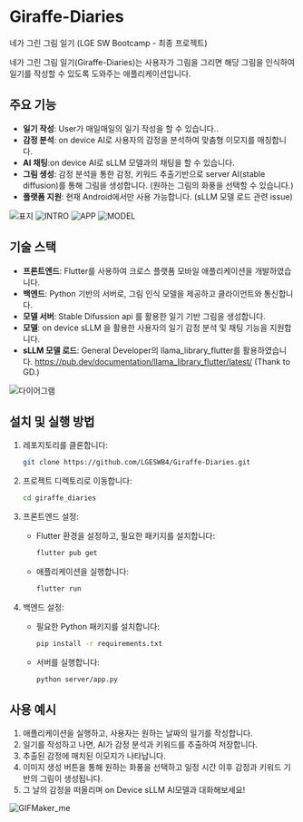 # Giraffe-Diaries
네가 그린 그림 일기 (LGE SW Bootcamp - 최종 프로젝트)

네가 그린 그림 일기(Giraffe-Diaries)는 사용자가 그림을 그리면 해당 그림을 인식하여 일기를 작성할 수 있도록 도와주는 애플리케이션입니다.


## 주요 기능

- **일기 작성**: User가 매일매일의 일기 작성을 할 수 있습니다..
- **감정 분석**: on device AI로 사용자의 감정을 분석하여 맞춤형 이모지를 매칭합니다.
- **AI 채팅**:on device AI로 sLLM 모델과의 채팅을 할 수 있습니다.
- **그림 생성**: 감정 분석을 통한 감정, 키워드 추출기반으로 server AI(stable diffusion)를 통해 그림을 생성합니다. (원하는 그림의 화풍을 선택할 수 있습니다.) 
- **플랫폼 지원**: 현재 Android에서만 사용 가능합니다. (sLLM 모델 로드 관련 issue)


![표지](https://github.com/user-attachments/assets/4316a9a4-91b4-418a-a0a9-2cc42f736b22) ![INTRO](https://github.com/user-attachments/assets/24597c06-eb37-4ea7-b549-4f26e5515d89)
![APP](https://github.com/user-attachments/assets/bc0b4186-0b65-42a4-9ffc-989ad812b30e) ![MODEL](https://github.com/user-attachments/assets/52441f60-ef43-49fd-b3f5-9e6321eedb9e)



## 기술 스택

- **프론트엔드**: Flutter를 사용하여 크로스 플랫폼 모바일 애플리케이션을 개발하였습니다.
- **백엔드**: Python 기반의 서버로, 그림 인식 모델을 제공하고 클라이언트와 통신합니다.
- **모델 서버**:  Stable Difussion api 를 활용한 일기 기반 그림을 생성합니다.
- **모델**: on device sLLM 을 활용한 사용자의 일기 감정 분석 및 채팅 기능을 지원합니다.
- **sLLM 모델 로드**: General Developer의 llama_library_flutter를 활용하였습니다. https://pub.dev/documentation/llama_library_flutter/latest/ (Thank to GD.)

![다이어그램](https://github.com/user-attachments/assets/2afe357e-ac7e-42bf-a780-2bda031d01ad)

## 설치 및 실행 방법

1. 레포지토리를 클론합니다:
   ```bash
   git clone https://github.com/LGESWB4/Giraffe-Diaries.git
   ```

2. 프로젝트 디렉토리로 이동합니다:
   ```bash
   cd giraffe_diaries
   ```

3. 프론트엔드 설정:
   - Flutter 환경을 설정하고, 필요한 패키지를 설치합니다:
     ```bash
     flutter pub get
     ```
   - 애플리케이션을 실행합니다:
     ```bash
     flutter run
     ```

4. 백엔드 설정:
   - 필요한 Python 패키지를 설치합니다:
     ```bash
     pip install -r requirements.txt
     ```
   - 서버를 실행합니다:
     ```bash
     python server/app.py
     ```

## 사용 예시

1. 애플리케이션을 실행하고, 사용자는 원하는 날짜의 일기를 작성합니다.
2. 일기를 작성하고 나면, AI가 감정 분석과 키워드를 추출하여 저장합니다.
3. 추출된 감정에 매치된 이모지가 나타납니다.
4. 이미지 생성 버튼을 통해 원하는 화풍을 선택하고 일정 시간 이후 감정과 키워드 기반의 그림이 생성됩니다.
5. 그 날의 감정을 떠올리며 on Device sLLM AI모델과 대화해보세요!

![GIFMaker_me](https://github.com/user-attachments/assets/345c9890-4a5d-4fbf-8e03-03e596c085ab)

